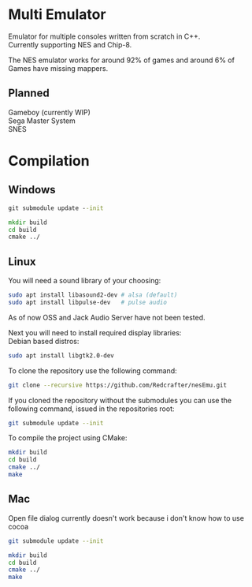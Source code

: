 # Multi Emulator
Emulator for multiple consoles written from scratch in C++. \
Currently supporting NES and Chip-8.

The NES emulator works for around 92% of games and around 6% of Games have missing mappers.

## Planned
Gameboy (currently WIP) \
Sega Master System \
SNES

# Compilation
## Windows
```cmd
git submodule update --init

mkdir build
cd build
cmake ../
```

## Linux
You will need a sound library of your choosing:
```sh
sudo apt install libasound2-dev # alsa (default)
sudo apt install libpulse-dev   # pulse audio
```
As of now OSS and Jack Audio Server have not been tested.

Next you will need to install required display libraries: \
Debian based distros:
```sh
sudo apt install libgtk2.0-dev
```

To clone the repository use the following command:
```sh
git clone --recursive https://github.com/Redcrafter/nesEmu.git
```

If you cloned the repository without the submodules you can use the following command, issued in the repositories root:
```sh
git submodule update --init
```

To compile the project using CMake:
```sh
mkdir build
cd build
cmake ../
make
```

## Mac
Open file dialog currently doesn't work because i don't know how to use cocoa
```sh
git submodule update --init

mkdir build
cd build
cmake ../
make
```
